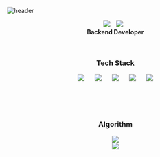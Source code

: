 ![header](https://capsule-render.vercel.app/api?type=slice&color=ffccff&height=300&section=header&text=Junseok%20Shin&fontSize=50&fontColor=8977ad)

<p align="center">
<a href="https://hits.seeyoufarm.com"><img src="https://hits.seeyoufarm.com/api/count/incr/badge.svg?url=https%3A%2F%2Fgithub.com%2Fsjsage522&count_bg=%2379C83D&title_bg=%23555555&icon=&icon_color=%23E7E7E7&title=hits&edge_flat=false"/></a>
  <a href="https://www.notion.so/Junseok-Shin-ca5f577760fc4afab564fd95b2848419">
    <img 
        src="http://img.shields.io/badge/-Tech%20Blog-655ced?style=flat&logo=github&link=https://alpox.kr"
        style="height : auto; margin-left : 10px; margin-right : 10px;"/>
  </a><br>
  <b>Backend Developer</b>  
</p>

<br>

<h3 align="center">Tech Stack</h3>
<p align="center">
    <img src="http://img.shields.io/badge/-SpringBoot-green?style=flat&logo=Spring&link=https://instagram.com/alpox.dev/"
        style="height : auto; margin-left : 10px; margin-right : 10px;"/>
    <img src="http://img.shields.io/badge/-Java-33CCCC?style=flat&logo=java&link=https://alpox.kr"
        style="height : auto; margin-left : 10px; margin-right : 10px;"/>
    <img src="http://img.shields.io/badge/-PostgreSQL-003366?style=flat&logo=PostgreSQL&link=https://alpox.kr"
        style="height : auto; margin-left : 10px; margin-right : 10px;"/>
    <img src="http://img.shields.io/badge/-JavaScript-FFCC00?style=flat&logo=JavaScript&link=https://alpox.kr"
        style="height : auto; margin-left : 10px; margin-right : 10px;"/>
    <img src="http://img.shields.io/badge/-C-999999?style=flat&logo=C&link=https://alpox.kr"
        style="height : auto; margin-left : 10px; margin-right : 10px;"/>
</p>

<br><br><br>

<h3 align="center">Algorithm</h3>
<p align="center">
<a href="https://solved.ac/profile/smjage522"><img src="http://mazassumnida.wtf/api/mini/generate_badge?boj=smjage522"></img></a><br>
<a href="https://solved.ac/profile/smjage522"><img src="http://mazassumnida.wtf/api/v2/generate_badge?boj=smjage522"></img></a>
</p>

